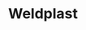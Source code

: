 ---
Link: "file:/Users/vinayakpatel/Downloads/www.weldplast.cz/index.html"
product_name: "PRODEJ NEPŘERUŠEN"
product_id: "null"
title: "Weldplast"
product_desc: ""
product_specs: ""
product_downloads: ""
href: ""
accessories: ""
similar_products: ""
---